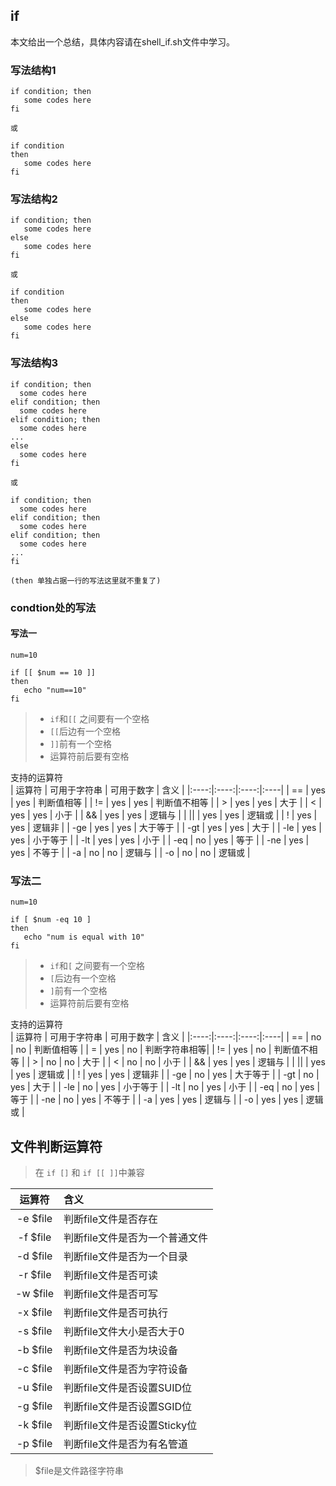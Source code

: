 ## if
本文给出一个总结，具体内容请在shell_if.sh文件中学习。

### 写法结构1
``` 
if condition; then
   some codes here
fi

或

if condition
then
   some codes here
fi
```

### 写法结构2
``` 
if condition; then
   some codes here
else
   some codes here
fi

或

if condition
then
   some codes here
else
   some codes here
fi
```

### 写法结构3
```
if condition; then
  some codes here
elif condition; then
  some codes here
elif condition; then
  some codes here
...
else
  some codes here
fi

或

if condition; then
  some codes here
elif condition; then
  some codes here
elif condition; then
  some codes here
...
fi

(then 单独占据一行的写法这里就不重复了)
```

### condtion处的写法
#### 写法一
``` 
num=10

if [[ $num == 10 ]]
then
   echo "num==10"
fi
```
> * `if`和`[[` 之间要有一个空格
> * `[[`后边有一个空格
> * `]]`前有一个空格
> * 运算符前后要有空格
  
支持的运算符  
| 运算符 |  可用于字符串  |  可用于数字  |  含义   |
|:----:|:----:|:----:|:----|
|  ==   | yes          | yes        | 判断值相等 |
|  !=   | yes          | yes        | 判断值不相等 |
|  >    | yes          | yes        | 大于      |
|  <    | yes          | yes        | 小于      |
|  &&   | yes          | yes        | 逻辑与    |
|  \|\| | yes          | yes        | 逻辑或    |
|  !    | yes          | yes        | 逻辑非   |
|  -ge  | yes          | yes        | 大于等于  |
|  -gt  | yes          | yes        | 大于     |
|  -le  | yes          | yes        | 小于等于  | 
|  -lt  | yes          | yes        | 小于      |
|  -eq  | no           | yes        | 等于      |
|  -ne  | yes          | yes        | 不等于 |
|  -a   | no           | no         | 逻辑与 |
|  -o   | no           | no         | 逻辑或 |  

  

### 写法二
``` 
num=10

if [ $num -eq 10 ]
then
   echo "num is equal with 10"
fi
```
> * `if`和`[` 之间要有一个空格
> * `[`后边有一个空格
> * `]`前有一个空格
> * 运算符前后要有空格

支持的运算符  
| 运算符 |  可用于字符串  |  可用于数字  |  含义   |
|:----:|:----:|:----:|:----|
|  ==   | no           | no         | 判断值相等 |
|  =    | yes          | no         | 判断字符串相等|
|  !=   | yes          | no         | 判断值不相等 |
|  >    | no           | no         | 大于      |
|  <    | no           | no         | 小于      |
|  &&   | yes          | yes        | 逻辑与    |
|  \|\| | yes          | yes        | 逻辑或    |
|  !    | yes          | yes        | 逻辑非   |
|  -ge  | no           | yes        | 大于等于  |
|  -gt  | no           | yes        | 大于     |
|  -le  | no           | yes        | 小于等于  | 
|  -lt  | no           | yes        | 小于      |
|  -eq  | no           | yes        | 等于      |
|  -ne  | no           | yes        | 不等于 |
|  -a   | yes          | yes        | 逻辑与 |
|  -o   | yes          | yes        | 逻辑或 |  


## 文件判断运算符
> 在 `if []` 和 `if [[ ]]`中兼容

|    运算符    |    含义               |  
|:----:|:----|
|  -e $file   | 判断file文件是否存在    |
|  -f $file   | 判断file文件是否为一个普通文件    |
|  -d $file   | 判断file文件是否为一个目录    |
|  -r $file   | 判断file文件是否可读   |
|  -w $file   | 判断file文件是否可写    |
|  -x $file   | 判断file文件是否可执行    |
|  -s $file   | 判断file文件大小是否大于0   |
|  -b $file   | 判断file文件是否为块设备    |
|  -c $file   | 判断file文件是否为字符设备  |
|  -u $file   | 判断file文件是否设置SUID位    |
|  -g $file   | 判断file文件是否设置SGID位    |
|  -k $file   | 判断file文件是否设置Sticky位   |
|  -p $file   | 判断file文件是否为有名管道    |
> $file是文件路径字符串